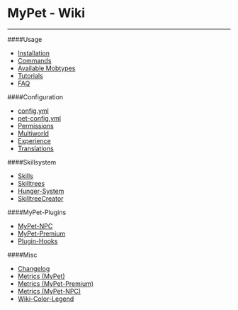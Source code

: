 # MyPet - Wiki

----

####Usage
* [Installation](install)
* [Commands](commands)
* [Available Mobtypes](mobtypes)
* [Tutorials](tutorials)
* [FAQ](faq)

####Configuration
* [config.yml](configfile)
* [pet-config.yml](petconfig)
* [Permissions](permissions)
* [Multiworld](multiworld)
* [Experience](experience)
* [Translations](https://translation.mypet-plugin.de)

####Skillsystem
* [Skills](skills)
* [Skilltrees](skilltrees)
* [Hunger-System](hungersystem)
* [SkilltreeCreator](skilltreecreator)

####MyPet-Plugins
* [MyPet-NPC](plugins/npc)
* [MyPet-Premium](plugins/premium)
* [Plugin-Hooks](plugins/hooks)

####Misc
* [Changelog](changelog)
* [Metrics (MyPet)](https://bstats.org/plugin/bukkit/MyPet)
* [Metrics (MyPet-Premium)](https://bstats.org/plugin/bukkit/MyPet-Premium)
* [Metrics (MyPet-NPC)](https://bstats.org/plugin/bukkit/MyPet-NPC)
* [Wiki-Color-Legend](colors)
